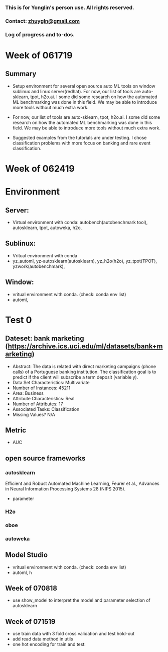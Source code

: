 ### This is for Yonglin's person use. All rights reserved.
### Contact: zhuygln@gmail.com
### Log of progress and to-dos.


# Week of 061719



## Summary
- Setup environment for several open source auto ML tools on window sublinux and linux server(redhat). For now, our list of tools are auto-sklearn, tpot, h2o.ai. I some did some research on how the automated ML benchmarking was done in this field. We may be able to introduce more tools without much extra work.

- For now, our list of tools are auto-sklearn, tpot, h2o.ai. I some did some research on how the automated ML benchmarking was done in this field. We may be able to introduce more tools without much extra work.

- Suggested examples from the tutorials are under testing. I chose classification problems with more focus on banking and rare event classification. 



# Week of 062419
# Environment 
## Server:
- Virtual environment with conda: autobench(autobenchmark tool), autosklearn, tpot, autoweka, h2o,


## Sublinux:

- Vritual environment with conda
- yz_automl, yz-autosklearn(autosklearn), yz_h2o(h2o), yz_tpot(TPOT), yzwork(autobenchmark),


## Window:

- vritual environment with conda. (check: conda env list)
- automl, 

# Test 0 
## Dateset: bank marketing (https://archive.ics.uci.edu/ml/datasets/bank+marketing)
- Abstract: The data is related with direct marketing campaigns (phone calls) of a Portuguese banking institution. The classification goal is to predict if the client will subscribe a term deposit (variable y).
- Data Set Characteristics:  Multivariate
- Number of Instances: 45211
- Area: Business
- Attribute Characteristics: Real
- Number of Attributes: 17
- Associated Tasks: Classification
- Missing Values? N/A

## Metric
- AUC

## open source frameworks

### autosklearn
Efficient and Robust Automated Machine Learning, Feurer et al., Advances in Neural Information Processing Systems 28 (NIPS 2015).
- parameter

### H2o
### oboe

### autoweka

## Model Studio



- vritual environment with conda. (check: conda env list)
- automl, h

## Week of 070818
- use show_model to interpret the model and parameter selection of autosklearn
## Week of 071519

- use train data with 3 fold cross validation and test hold-out
- add read data method in utils
- one hot encoding for train and test: 
